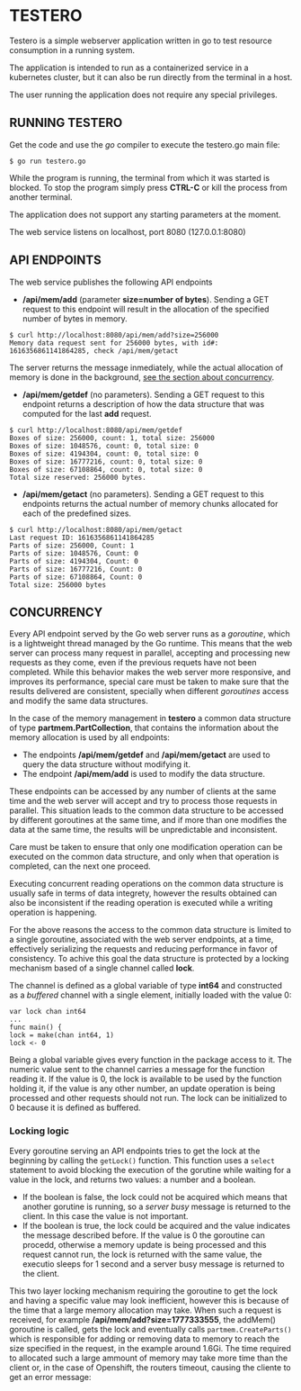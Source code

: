 # TESTERO
Testero is a simple webserver application written in go to test resource consumption in a running system.  

The application is intended to run as a containerized service in a kubernetes cluster, but it can also be run directly from the terminal in a host.

The user running the application does not require any special privileges.

## RUNNING TESTERO
Get the code and use the _go_ compiler to execute the testero.go main file:

```shell
$ go run testero.go
```
While the program is running, the terminal from which it was started is blocked.  To stop the program simply press __CTRL-C__ or kill the process from another terminal.

The application does not support any starting parameters at the moment.

The web service listens on localhost, port 8080 (127.0.0.1:8080)

## API ENDPOINTS
The web service publishes the following API endpoints

* __/api/mem/add__ (parameter __size=number of bytes__).  Sending a GET request to this endpoint will result in the allocation of the specified number of bytes in memory.
```shell
$ curl http://localhost:8080/api/mem/add?size=256000
Memory data request sent for 256000 bytes, with id#: 1616356861141864285, check /api/mem/getact
```
The server returns the message inmediately, while the actual allocation of memory is done in the background, [see the section about concurrency](#concurrency). 

* __/api/mem/getdef__ (no parameters). Sending a GET request to this endpoint returns a description of how the data structure that was computed for the last __add__ request.

```shell
$ curl http://localhost:8080/api/mem/getdef
Boxes of size: 256000, count: 1, total size: 256000
Boxes of size: 1048576, count: 0, total size: 0
Boxes of size: 4194304, count: 0, total size: 0
Boxes of size: 16777216, count: 0, total size: 0
Boxes of size: 67108864, count: 0, total size: 0
Total size reserved: 256000 bytes.
```
* __/api/mem/getact__ (no parameters). Sending a GET request to this endpoints returns the actual number of memory chunks allocated for each of the predefined sizes.
```shell
$ curl http://localhost:8080/api/mem/getact
Last request ID: 1616356861141864285
Parts of size: 256000, Count: 1
Parts of size: 1048576, Count: 0
Parts of size: 4194304, Count: 0
Parts of size: 16777216, Count: 0
Parts of size: 67108864, Count: 0
Total size: 256000 bytes
```
## CONCURRENCY
Every API endpoint served by the Go web server runs as a _goroutine_, which is a lightweight thread managed by the Go runtime.  This means that the web server can process many request in parallel, accepting and processing new requests as they come, even if the previous requets have not been completed.  While this behavior makes the web server more responsive, and improves its performance, special care must be taken to make sure that the results delivered are consistent, specially when different _goroutines_ access and modify the same data structures.

In the case of the memory management in __testero__ a common data structure of type __partmem.PartCollection__, that contains the information about the memory allocation is used by all endpoints:
* The endpoints __/api/mem/getdef__ and __/api/mem/getact__ are used to query the data structure without modifying it.
* The endpoint __/api/mem/add__ is used to modify the data structure.

These endpoints can be accessed by any number of clients at the same time and the web server will accept and try to process those requests in parallel.  This situation leads to the common data structure to be accessed by different goroutines at the same time, and if more than one modifies the data at the same time, the results will be unpredictable and inconsistent.  

Care must be taken to ensure that only one modification operation can be executed on the common data structure, and only when that operation is completed, can the next one proceed.

Executing concurrent reading operations on the common data structure is usually safe in terms of data integrety, however the results obtained can also be inconsistent if the reading operation is executed while a writing operation is happening.

For the above reasons the access to the common data structure is limited to a single goroutine, associated with the web server endpoints, at a time, effectively serializing the requests and reducing performance in favor of consistency.  To achive this goal the data structure is protected by a locking mechanism based of a single channel called __lock__. 

The channel is defined as a global variable of type __int64__ and constructed as a _buffered_ channel with a single element, initially loaded with the value 0:

```
var lock chan int64
...
func main() {
lock = make(chan int64, 1)
lock <- 0
```
Being a global variable gives every function in the package access to it.
The numeric value sent to the channel carries a message for the function reading it.  If the value is 0, the lock is available to be used by the function holding it, if the value is any other number, an update operation is being processed and other requests should not run.
The lock can be initialized to 0 because it is defined as buffered.

### Locking logic
Every goroutine serving an API endpoints tries to get the lock at the beginning by calling the `getLock()` function.  This function uses a `select` statement to avoid blocking the execution of the gorutine while waiting for a value in the lock, and returns two values: a number and a boolean.  

* If the boolean is false, the lock could not be acquired which means that another gorutine is running, so a _server busy_ message is returned to the client. In this case the value is not important.
* If the boolean is true, the lock could be acquired and the value indicates the message described before. If the value is 0 the goroutine can procedd, otherwise a memory update is being processed and this request cannot run, the lock is returned with the same value, the executio sleeps for 1 second and a server busy message is returned to the client.

This two layer locking mechanism requiring the goroutine to get the lock and having a specific value may look inefficient, however this is because of the time that a large memory allocation may take.  When such a request is received, for example __/api/mem/add?size=1777333555__, the addMem() goroutine is called, gets the lock and eventually calls `partmem.CreateParts()` which is responsible for adding or removing data to memory to reach the size specified in the request, in the example around 1.6Gi.  The time required to allocated such a large ammount of memory may take more time than the client or, in the case of Openshift, the routers timeout, causing the cliente to get an error message:

```shell

```
